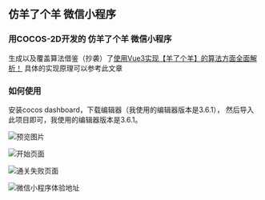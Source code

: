 ## 仿羊了个羊 微信小程序

### 用COCOS-2D开发的 **仿羊了个羊** 微信小程序


生成以及覆盖算法借鉴（抄袭）了[使用Vue3实现【羊了个羊】的算法方面全面解析！](https://cloud.tencent.com/developer/article/2134724) 具体的实现原理可以参考此文章

### 如何使用

安装cocos dashboard，下载编辑器（我使用的编辑器版本是3.6.1）， 然后导入此项目即可，我使用的编辑器版本是3.6.1。

![预览图片](https://midcu.github.io/游戏页面.png)

![开始页面](https://midcu.github.io/开始.png)

![通关失败页面](https://midcu.github.io/通关失败.png)

![微信小程序体验地址](https://midcu.github.io/test.jpg)
